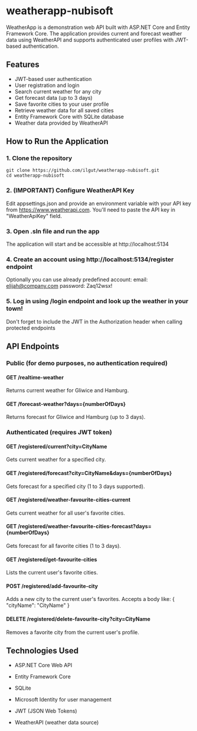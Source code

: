 # weatherapp-nubisoft

WeatherApp is a demonstration web API built with ASP.NET Core and Entity Framework Core. The application provides current and forecast weather data using WeatherAPI and supports authenticated user profiles with JWT-based authentication.

## Features

- JWT-based user authentication
- User registration and login
- Search current weather for any city
- Get forecast data (up to 3 days)
- Save favorite cities to your user profile
- Retrieve weather data for all saved cities
- Entity Framework Core with SQLite database
- Weather data provided by WeatherAPI

## How to Run the Application

### 1. Clone the repository

```
git clone https://github.com/ilgut/weatherapp-nubisoft.git
cd weatherapp-nubisoft
```
### 2. (IMPORTANT) Configure WeatherAPI Key
Edit appsettings.json and provide an environment variable with your API key from https://www.weatherapi.com. You'll need to paste the API key in "WeatherApiKey" field.

### 3. Open .sln file and run the app
The application will start and be accessible at http://localhost:5134

### 4. Create an account using http://localhost:5134/register endpoint
Optionally you can use already predefined account:
email: elijah@company.com
password: Zaq12wsx!

### 5. Log in using /login endpoint and look up the weather in your town!
Don't forget to include the JWT in the Authorization header when calling protected endpoints

## API Endpoints
### Public (for demo purposes, no authentication required)
#### GET /realtime-weather
Returns current weather for Gliwice and Hamburg.

#### GET /forecast-weather?days={numberOfDays}
Returns forecast for Gliwice and Hamburg (up to 3 days).

### Authenticated (requires JWT token)
#### GET /registered/current?city=CityName
Gets current weather for a specified city.

#### GET /registered/forecast?city=CityName&days={numberOfDays}
Gets forecast for a specified city (1 to 3 days supported).

#### GET /registered/weather-favourite-cities-current
Gets current weather for all user's favorite cities.

#### GET /registered/weather-favourite-cities-forecast?days={numberOfDays}
Gets forecast for all favorite cities (1 to 3 days).

#### GET /registered/get-favourite-cities
Lists the current user's favorite cities.

#### POST /registered/add-favourite-city
Adds a new city to the current user's favorites. Accepts a body like: { "cityName": "CityName" }

#### DELETE /registered/delete-favourite-city?city=CityName
Removes a favorite city from the current user's profile.


## Technologies Used
- ASP.NET Core Web API

- Entity Framework Core

- SQLite

- Microsoft Identity for user management

- JWT (JSON Web Tokens)

- WeatherAPI (weather data source)



